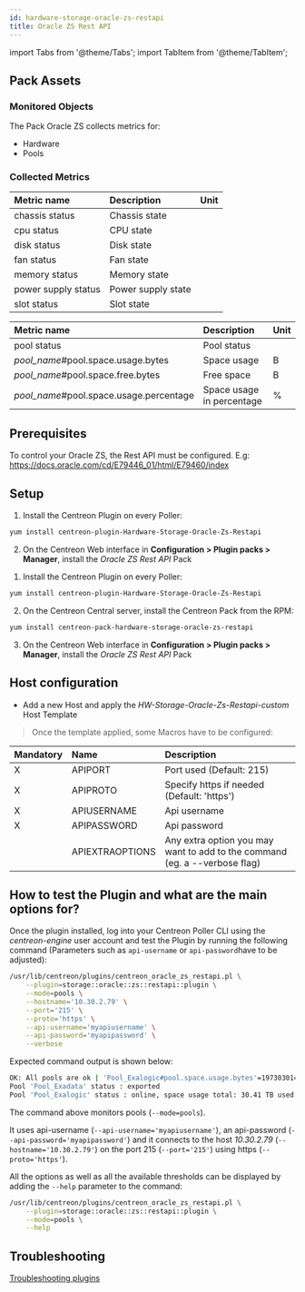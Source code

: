 ```yaml
---
id: hardware-storage-oracle-zs-restapi
title: Oracle ZS Rest API
---
```

import Tabs from '@theme/Tabs';
import TabItem from '@theme/TabItem';


## Pack Assets

### Monitored Objects

The Pack Oracle ZS collects metrics for:
* Hardware
* Pools

### Collected Metrics

<Tabs groupId="sync">
<TabItem value="Hardware" label="Hardware">

| Metric name         | Description        | Unit  |
| :------------------ | :----------------- | :---- |
| chassis status      | Chassis state      |       |
| cpu status          | CPU state          |       |
| disk status         | Disk state         |       |
| fan status          | Fan state          |       |
| memory status       | Memory state       |       |
| power supply status | Power supply state |       |
| slot status         | Slot state         |       |

</TabItem>
<TabItem value="Pools" label="Pools">

| Metric name                              | Description               | Unit  |
| :--------------------------------------- | :------------------------ | :---- |
| pool status                              | Pool status               |       |
| *pool\_name*#pool.space.usage.bytes      | Space usage               | B     |
| *pool\_name*#pool.space.free.bytes       | Free space                | B     |
| *pool\_name*#pool.space.usage.percentage | Space usage in percentage | %     |

</TabItem>
</Tabs>

## Prerequisites

To control your Oracle ZS, the Rest API must be configured.
E.g: https://docs.oracle.com/cd/E79446_01/html/E79460/index

## Setup

<Tabs groupId="sync">
<TabItem value="Online IMP Licence & IT-100 Editions" label="Online IMP Licence & IT-100 Editions">

1. Install the Centreon Plugin on every Poller:

```bash
yum install centreon-plugin-Hardware-Storage-Oracle-Zs-Restapi
```

2. On the Centreon Web interface in **Configuration > Plugin packs > Manager**, install the *Oracle ZS Rest API* Pack

</TabItem>
<TabItem value="Offline IMP License" label="Offline IMP License">

1. Install the Centreon Plugin on every Poller:

```bash
yum install centreon-plugin-Hardware-Storage-Oracle-Zs-Restapi
```

2. On the Centreon Central server, install the Centreon Pack from the RPM:

```bash
yum install centreon-pack-hardware-storage-oracle-zs-restapi
```

3. On the Centreon Web interface in **Configuration > Plugin packs > Manager**, install the *Oracle ZS Rest API* Pack

</TabItem>
</Tabs>

## Host configuration

* Add a new Host and apply the *HW-Storage-Oracle-Zs-Restapi-custom* Host Template

> Once the template applied, some Macros have to be configured:

| Mandatory | Name            | Description                                                                |
| :-------- | :-------------- | :------------------------------------------------------------------------- |
| X         | APIPORT         | Port used (Default: 215)                                                   |
| X         | APIPROTO        | Specify https if needed (Default: 'https')                                 |
| X         | APIUSERNAME     | Api username                                                               |
| X         | APIPASSWORD     | Api password                                                               |
|           | APIEXTRAOPTIONS | Any extra option you may want to add to the command (eg. a --verbose flag) |

## How to test the Plugin and what are the main options for?

Once the plugin installed, log into your Centreon Poller CLI using the *centreon-engine* user account
and test the Plugin by running the following command (Parameters such as ```api-username``` or ```api-password```have to be adjusted):

```bash
/usr/lib/centreon/plugins/centreon_oracle_zs_restapi.pl \
    --plugin=storage::oracle::zs::restapi::plugin \
    --mode=pools \
    --hostname='10.30.2.79' \
    --port='215' \
    --proto='https' \
    --api-username='myapiusername' \
    --api-password='myapipassword' \
    --verbose
```

Expected command output is shown below:

```bash
OK: All pools are ok | 'Pool_Exalogic#pool.space.usage.bytes'=19730301416448B;;;0;33432025432064 'Pool_Exalogic#pool.space.free.bytes'=13176557201408B;;;0;33432025432064 'Pool_Exalogic#pool.space.usage.percentage'=59.02%;;;0;100
Pool 'Pool_Exadata' status : exported
Pool 'Pool_Exalogic' status : online, space usage total: 30.41 TB used: 17.94 TB (59.02%) free: 11.98 TB (39.41%)
```

The command above monitors pools (```--mode=pools```).

It uses api-username (```--api-username='myapiusername'```), an api-password (```--api-password='myapipassword'```)
and it connects to the host _10.30.2.79_ (```--hostname='10.30.2.79'```)
on the port 215 (```--port='215'```) using https (```--proto='https'```).

All the options as well as all the available thresholds can be displayed by adding the  ```--help```
parameter to the command:

```bash
/usr/lib/centreon/plugins/centreon_oracle_zs_restapi.pl \
    --plugin=storage::oracle::zs::restapi::plugin \
    --mode=pools \
    --help
```

## Troubleshooting

[Troubleshooting plugins](../tutorials/troubleshooting-plugins#http-and-api-checks)
